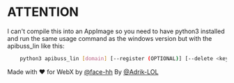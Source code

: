 # ATTENTION

I can't compile this into an AppImage so you need to have python3 installed and run the same usage command as the windows version but with the apibuss_lin like this:

```bash
    python3 apibuss_lin [domain] [--register (OPTIONAL)] [--delete <key> (OPTIONAL)] [--debug (OPTIONAL)]
```

Made with ❤️ for WebX by <a href="https://github.com/face-hh/">@face-hh</a> By <a href="https://github.com/@Adrik-LOL/">@Adrik-LOL</a>
